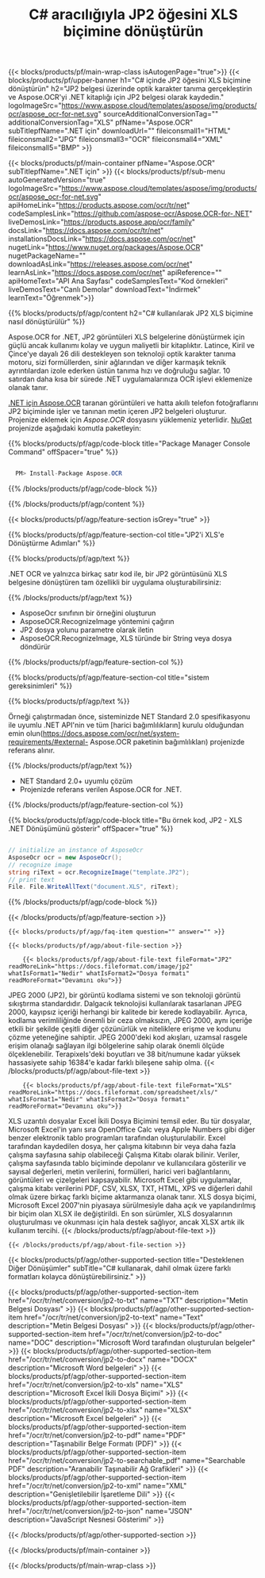 ﻿---
title: C# aracılığıyla JP2 öğesini XLS biçimine dönüştürün 
weight: 3920
url: /tr/net/conversion/jp2-to-xls/ 
lang: tr
langdirlevel: 2
locales: ja,it,ru,de,es,fr,nl,id,lt,pl,pt,vi,tr,ko
description: JP2 - XLS C# dönüşümü için örnek kod. VB.NET, Asp.NET veya herhangi bir .NET tabanlı uygulama içinde toplu JP2 dosyalarını XLS'ye dönüştürmek için API örnek kodunu kullanın.
---

{{< blocks/products/pf/main-wrap-class isAutogenPage="true">}}
{{< blocks/products/pf/upper-banner h1="C# içinde JP2 öğesini XLS biçimine dönüştürün" h2="JP2 belgesi üzerinde optik karakter tanıma gerçekleştirin ve Aspose.OCR'yi .NET kitaplığı için JP2 belgesi olarak kaydedin." logoImageSrc="https://www.aspose.cloud/templates/aspose/img/products/ocr/aspose_ocr-for-net.svg" sourceAdditionalConversionTag="" additionalConversionTag="XLS" pfName="Aspose.OCR" subTitlepfName=".NET için" downloadUrl="" fileiconsmall1="HTML" fileiconsmall2="JPG" fileiconsmall3="OCR" fileiconsmall4="XML" fileiconsmall5="BMP" >}}


{{< blocks/products/pf/main-container pfName="Aspose.OCR" subTitlepfName=".NET için" >}}
{{< blocks/products/pf/sub-menu autoGeneratedVersion="true" logoImageSrc="https://www.aspose.cloud/templates/aspose/img/products/ocr/aspose_ocr-for-net.svg" apiHomeLink="https://products.aspose.com/ocr/tr/net" codeSamplesLink="https://github.com/aspose-ocr/Aspose.OCR-for-.NET" liveDemosLink="https://products.aspose.app/ocr/family" docsLink="https://docs.aspose.com/ocr/tr/net" installationsDocsLink="https://docs.aspose.com/ocr/net" nugetLink="https://www.nuget.org/packages/Aspose.OCR" nugetPackageName="" downloadAsLink="https://releases.aspose.com/ocr/net" learnAsLink="https://docs.aspose.com/ocr/net" apiReference="" apiHomeText="API Ana Sayfası" codeSamplesText="Kod örnekleri" liveDemosText="Canlı Demolar" downloadText="İndirmek" learnText="Öğrenmek">}}

{{% blocks/products/pf/agp/content h2="C# kullanılarak JP2 XLS biçimine nasıl dönüştürülür" %}}

Aspose.OCR for .NET, JP2 görüntüleri XLS belgelerine dönüştürmek için güçlü ancak kullanımı kolay ve uygun maliyetli bir kitaplıktır. Latince, Kiril ve Çince'ye dayalı 26 dili destekleyen son teknoloji optik karakter tanıma motoru, sizi formüllerden, sinir ağlarından ve diğer karmaşık teknik ayrıntılardan izole ederken üstün tanıma hızı ve doğruluğu sağlar. 10 satırdan daha kısa bir sürede .NET uygulamalarınıza OCR işlevi eklemenize olanak tanır.

[.NET için Aspose.OCR](https://products.aspose.com/ocr/net)
 taranan görüntüleri ve hatta akıllı telefon fotoğraflarını JP2 biçiminde işler ve tanınan metin içeren JP2 belgeleri oluşturur. Projenize eklemek için *Aspose.OCR* dosyasını yüklemeniz yeterlidir.
 [NuGet](https://www.nuget.org/packages/aspose.ocr)
 projenizde aşağıdaki komutla paketleyin:

{{% blocks/products/pf/agp/code-block title="Package Manager Console Command" offSpacer="true" %}}

```cs

  PM> Install-Package Aspose.OCR

```

{{% /blocks/products/pf/agp/code-block %}}

{{% /blocks/products/pf/agp/content %}}

{{< blocks/products/pf/agp/feature-section isGrey="true" >}}

{{% blocks/products/pf/agp/feature-section-col title="JP2'i XLS'e Dönüştürme Adımları" %}}

{{% blocks/products/pf/agp/text %}}

.NET OCR ve yalnızca birkaç satır kod ile, bir JP2 görüntüsünü XLS belgesine dönüştüren tam özellikli bir uygulama oluşturabilirsiniz:

{{% /blocks/products/pf/agp/text %}}

+ AsposeOcr sınıfının bir örneğini oluşturun
+ AsposeOCR.RecognizeImage yöntemini çağırın
+ JP2 dosya yolunu parametre olarak iletin
+ AsposeOCR.RecognizeImage, XLS türünde bir String veya dosya döndürür

{{% /blocks/products/pf/agp/feature-section-col %}}

{{% blocks/products/pf/agp/feature-section-col title="sistem gereksinimleri" %}}

{{% blocks/products/pf/agp/text %}}

Örneği çalıştırmadan önce, sisteminizde NET Standard 2.0 spesifikasyonu ile uyumlu .NET API'nin ve tüm [harici bağımlılıkların] kurulu olduğundan emin olun(https://docs.aspose.com/ocr/net/system-requirements/#external- Aspose.OCR paketinin bağımlılıkları) projenizde referans alınır.

{{% /blocks/products/pf/agp/text %}}

- NET Standard 2.0+ uyumlu çözüm
- Projenizde referans verilen Aspose.OCR for .NET.

{{% /blocks/products/pf/agp/feature-section-col %}}

{{% blocks/products/pf/agp/code-block title="Bu örnek kod, JP2 - XLS .NET Dönüşümünü gösterir" offSpacer="true" %}}

```cs

// initialize an instance of AsposeOcr
AsposeOcr ocr = new AsposeOcr();
// recognize image
string riText = ocr.RecognizeImage("template.JP2");
// print text
File. File.WriteAllText("document.XLS", riText);

```

{{% /blocks/products/pf/agp/code-block %}}

{{< /blocks/products/pf/agp/feature-section >}}

    {{< blocks/products/pf/agp/faq-item question="" answer="" >}}

    {{< blocks/products/pf/agp/about-file-section >}}
       
        {{< blocks/products/pf/agp/about-file-text fileFormat="JP2" readMoreLink="https://docs.fileformat.com/image/jp2" whatIsFormat1="Nedir" whatIsFormat2="Dosya formatı" readMoreFormat="Devamını oku">}}
JPEG 2000 (JP2), bir görüntü kodlama sistemi ve son teknoloji görüntü sıkıştırma standardıdır. Dalgacık teknolojisi kullanılarak tasarlanan JPEG 2000, kayıpsız içeriği herhangi bir kalitede bir kerede kodlayabilir. Ayrıca, kodlama verimliliğinde önemli bir ceza olmaksızın, JPEG 2000, aynı içeriğe etkili bir şekilde çeşitli diğer çözünürlük ve niteliklere erişme ve kodunu çözme yeteneğine sahiptir. JPEG 2000'deki kod akışları, uzamsal rasgele erişim olanağı sağlayan ilgi bölgelerine sahip olarak önemli ölçüde ölçeklenebilir. Terapixels'deki boyutları ve 38 bit/numune kadar yüksek hassasiyete sahip 16384'e kadar farklı bileşene sahip olma.
        {{< /blocks/products/pf/agp/about-file-text >}}

        {{< blocks/products/pf/agp/about-file-text fileFormat="XLS" readMoreLink="https://docs.fileformat.com/spreadsheet/xls/" whatIsFormat1="Nedir" whatIsFormat2="Dosya formatı" readMoreFormat="Devamını oku">}}
XLS uzantılı dosyalar Excel İkili Dosya Biçimini temsil eder. Bu tür dosyalar, Microsoft Excel'in yanı sıra OpenOffice Calc veya Apple Numbers gibi diğer benzer elektronik tablo programları tarafından oluşturulabilir. Excel tarafından kaydedilen dosya, her çalışma kitabının bir veya daha fazla çalışma sayfasına sahip olabileceği Çalışma Kitabı olarak bilinir. Veriler, çalışma sayfasında tablo biçiminde depolanır ve kullanıcılara gösterilir ve sayısal değerleri, metin verilerini, formülleri, harici veri bağlantılarını, görüntüleri ve çizelgeleri kapsayabilir. Microsoft Excel gibi uygulamalar, çalışma kitabı verilerini PDF, CSV, XLSX, TXT, HTML, XPS ve diğerleri dahil olmak üzere birkaç farklı biçime aktarmanıza olanak tanır. XLS dosya biçimi, Microsoft Excel 2007'nin piyasaya sürülmesiyle daha açık ve yapılandırılmış bir biçim olan XLSX ile değiştirildi. En son sürümler, XLS dosyalarının oluşturulması ve okunması için hala destek sağlıyor, ancak XLSX artık ilk kullanım tercihi.
        {{< /blocks/products/pf/agp/about-file-text >}}

    {{< /blocks/products/pf/agp/about-file-section >}}

<!-- aboutfile Ends -->

{{< blocks/products/pf/agp/other-supported-section title="Desteklenen Diğer Dönüşümler" subTitle="C# kullanarak, dahil olmak üzere farklı formatları kolayca dönüştürebilirsiniz." >}}

{{< blocks/products/pf/agp/other-supported-section-item href="/ocr/tr/net/conversion/jp2-to-txt" name="TXT" description="Metin Belgesi Dosyası" >}}
{{< blocks/products/pf/agp/other-supported-section-item href="/ocr/tr/net/conversion/jp2-to-text" name="Text" description="Metin Belgesi Dosyası" >}}
{{< blocks/products/pf/agp/other-supported-section-item href="/ocr/tr/net/conversion/jp2-to-doc" name="DOC" description="Microsoft Word tarafından oluşturulan belgeler" >}}
{{< blocks/products/pf/agp/other-supported-section-item href="/ocr/tr/net/conversion/jp2-to-docx" name="DOCX" description="Microsoft Word belgeleri" >}}
{{< blocks/products/pf/agp/other-supported-section-item href="/ocr/tr/net/conversion/jp2-to-xls" name="XLS" description="Microsoft Excel İkili Dosya Biçimi" >}}
{{< blocks/products/pf/agp/other-supported-section-item href="/ocr/tr/net/conversion/jp2-to-xlsx" name="XLSX" description="Microsoft Excel belgeleri" >}}
{{< blocks/products/pf/agp/other-supported-section-item href="/ocr/tr/net/conversion/jp2-to-pdf" name="PDF" description="Taşınabilir Belge Formatı (PDF)" >}}
{{< blocks/products/pf/agp/other-supported-section-item href="/ocr/tr/net/conversion/jp2-to-searchable_pdf" name="Searchable PDF" description="Aranabilir Taşınabilir Ağ Grafikleri" >}}
{{< blocks/products/pf/agp/other-supported-section-item href="/ocr/tr/net/conversion/jp2-to-xml" name="XML" description="Genişletilebilir İşaretleme Dili" >}}
{{< blocks/products/pf/agp/other-supported-section-item href="/ocr/tr/net/conversion/jp2-to-json" name="JSON" description="JavaScript Nesnesi Gösterimi" >}}

{{< /blocks/products/pf/agp/other-supported-section >}}

{{< /blocks/products/pf/main-container >}}
    
{{< /blocks/products/pf/main-wrap-class >}}
